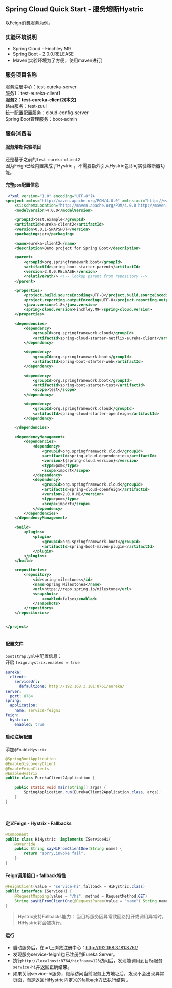 ## Spring Cloud Quick Start - 服务熔断Hystric
以Feign消费服务为例。

### 实验环境说明  

* Spring Cloud - Finchley.M9
* Spring Boot - 2.0.0.RELEASE     
* Maven(实验环境为了方便，使用maven进行) 

### 服务项目名称
服务注册中心：test-eureka-server  
服务1：test-eureka-client1   
__服务2：test-eureka-client2(本文)__   
路由服务：test-zuul    
统一配置配置服务：cloud-config-server  
Spring Boot管理服务：boot-admin

### 服务消费者

#### 服务熔断实验项目
还是基于之前的`test-eureka-client2`     
因为Feign已经内置集成了Hystric ，不需要额外引入Hystric包即可实验熔断器功能。


#### 完整`pom`配置信息  
``` xml  
 <?xml version="1.0" encoding="UTF-8"?>
<project xmlns="http://maven.apache.org/POM/4.0.0" xmlns:xsi="http://www.w3.org/2001/XMLSchema-instance"
	xsi:schemaLocation="http://maven.apache.org/POM/4.0.0 http://maven.apache.org/xsd/maven-4.0.0.xsd">
	<modelVersion>4.0.0</modelVersion>

	<groupId>test.example</groupId>
	<artifactId>eureka-client2</artifactId>
	<version>0.0.1-SNAPSHOT</version>
	<packaging>jar</packaging>

	<name>eureka-client2</name>
	<description>Demo project for Spring Boot</description>

	<parent>
		<groupId>org.springframework.boot</groupId>
		<artifactId>spring-boot-starter-parent</artifactId>
		<version>2.0.0.RELEASE</version>
		<relativePath/> <!-- lookup parent from repository -->
	</parent>

	<properties>
		<project.build.sourceEncoding>UTF-8</project.build.sourceEncoding>
		<project.reporting.outputEncoding>UTF-8</project.reporting.outputEncoding>
		<java.version>1.8</java.version>
		<spring-cloud.version>Finchley.M9</spring-cloud.version>
	</properties>

	<dependencies>
		<dependency>
			<groupId>org.springframework.cloud</groupId>
			<artifactId>spring-cloud-starter-netflix-eureka-client</artifactId>
		</dependency>

		<dependency>
			<groupId>org.springframework.boot</groupId>
			<artifactId>spring-boot-starter-web</artifactId>
		</dependency>

		<dependency>
			<groupId>org.springframework.boot</groupId>
			<artifactId>spring-boot-starter-test</artifactId>
			<scope>test</scope>
		</dependency>

		<dependency>
			<groupId>org.springframework.cloud</groupId>
			<artifactId>spring-cloud-starter-openfeign</artifactId>
		</dependency>

	</dependencies>

	<dependencyManagement>
		<dependencies>
			<dependency>
				<groupId>org.springframework.cloud</groupId>
				<artifactId>spring-cloud-dependencies</artifactId>
				<version>${spring-cloud.version}</version>
				<type>pom</type>
				<scope>import</scope>
			</dependency>
			<dependency>
				<groupId>org.springframework.cloud</groupId>
				<artifactId>spring-cloud-openfeign</artifactId>
				<version>2.0.0.M1</version>
				<type>pom</type>
				<scope>import</scope>
			</dependency>
		</dependencies>
	</dependencyManagement>

	<build>
		<plugins>
			<plugin>
				<groupId>org.springframework.boot</groupId>
				<artifactId>spring-boot-maven-plugin</artifactId>
			</plugin>
		</plugins>
	</build>

	<repositories>
		<repository>
			<id>spring-milestones</id>
			<name>Spring Milestones</name>
			<url>https://repo.spring.io/milestone</url>
			<snapshots>
				<enabled>false</enabled>
			</snapshots>
		</repository>
	</repositories>


</project>



```  

#### 配置文件  
`bootstrap.yml`中配置信息：   
开启 `feign.hystrix.enabled = true `   

``` yml
eureka:
  client:
    serviceUrl:
      defaultZone: http://192.168.3.181:8761/eureka/
server:
  port: 8764
spring:
  application:
    name: service-feign1  
feign:
  hystrix:
    enabled: true
```  

#### 启动注解配置    
添加`@EnableHystrix` 

``` java  
@SpringBootApplication
@EnableDiscoveryClient
@EnableFeignClients
@EnableHystrix
public class EurekaClient2Application {

	public static void main(String[] args) {
		SpringApplication.run(EurekaClient2Application.class, args);
	}
}

  
```       

#### 定义Feign - Hystrix - Fallbacks    
``` java  
@Component
public class HiHystric  implements IServiceHi{
    @Override
    public String sayHiFromClientOne(String name) {
        return "sorry,invoke fail";
    }
}
```      
  
#### Feign调用接口 - fallback特性
``` java  
@FeignClient(value = "service-hi",fallback = HiHystric.class)
public interface IServiceHi {
    @RequestMapping(value = "/hi", method = RequestMethod.GET)
    String sayHiFromClientOne(@RequestParam(value = "name") String name);
}
```  
> Hystrix支持Fallbacks能力： 当目标服务因异常致回路打开或调用异常时，HiHystric将会被执行。

#### 运行  
* 启动服务后，在url上浏览注册中心：http://192.168.3.181:8761/      
* 发现服务service-feign1也已注册到Eureka Server。  
* 执行`http://localhost:8764/hic?name=123`访问后，发现能调用到目标服务`service-hi`并返回正确结果。
* 如果关闭service-hi服务，继续访问当前服务上方地址后，发现不会出现异常页面，而是返回HiHystric内定义的fallback方法执行结果 。 



 

